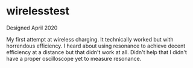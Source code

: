 # wirelesstest

Designed April 2020

My first attempt at wireless charging. It technically worked but with horrendous efficiency. I heard about using resonance to achieve decent efficiency at a distance but that didn't work at all. Didn't help that I didn't have a proper oscilloscope yet to measure resonance.
